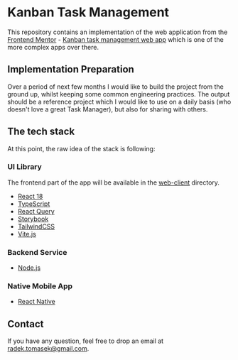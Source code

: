 # Kanban Task Management

This repository contains an implementation of the web application from
the [Frontend Mentor](https://www.frontendmentor.io) - [Kanban task management web app](https://www.frontendmentor.io/challenges/kanban-task-management-web-app-wgQLt-HlbB)
which is one of the more complex apps over there.

## Implementation Preparation

Over a period of next few months I would like to build the project from the ground up, whilst keeping some 
common engineering practices. The output should be a reference project which I would like to use on a daily basis 
(who doesn't love a great Task Manager), but also for sharing with others.

## The tech stack

At this point, the raw idea of the stack is following:

### UI Library

The frontend part of the app will be available in the [web-client](./web-client) directory.

- [React 18](https://react.dev/blog/2022/03/29/react-v18)
- [TypeScript](https://www.typescriptlang.org)
- [React Query](https://tanstack.com/query/latest/docs/framework/react/overview)
- [Storybook](https://storybook.js.org)
- [TailwindCSS](https://tailwindcss.com)
- [Vite.js](https://vitejs.dev)

### Backend Service

- [Node.js](https://nodejs.org/en)

### Native Mobile App

- [React Native](https://reactnative.dev)

## Contact

If you have any question, feel free to drop an email at [radek.tomasek@gmail.com](mailto:radek.tomasek@gmail.com).